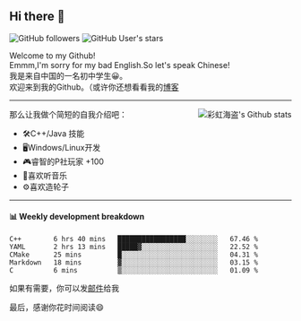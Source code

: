 ## Hi there 👋

![GitHub followers](https://img.shields.io/github/followers/mingmoe?style=social)
![GitHub User's stars](https://img.shields.io/github/stars/GOSCPS?style=social)

Welcome to my Github!  
Emmm,I'm sorry for my bad English.So let's speak Chinese!  
我是来自中国的一名初中学生😀。  
欢迎来到我的Github。（或许你还想看看我的[博客](https://blog.kawayi.moe/)
<hr>

<div align="right"><img alt="彩虹海盗's Github stats" align="right" src="https://github-readme-stats.vercel.app/api?username=mingmoe"/></div>

那么让我做个简短的自我介绍吧：  
+ 🛠️C++/Java 技能  
+ 🖥️Windows/Linux开发  
+ 🎮睿智的P社玩家 +100  
+ 🎵喜欢听音乐  
+ ⚙️喜欢造轮子
<hr>

#### 📊 Weekly development breakdown
<!--START_SECTION:waka-->
```text
C++        6 hrs 40 mins   █████████████████░░░░░░░░   67.46 % 
YAML       2 hrs 13 mins   █████▓░░░░░░░░░░░░░░░░░░░   22.52 % 
CMake      25 mins         █░░░░░░░░░░░░░░░░░░░░░░░░   04.31 % 
Markdown   18 mins         ▓░░░░░░░░░░░░░░░░░░░░░░░░   03.15 % 
C          6 mins          ▒░░░░░░░░░░░░░░░░░░░░░░░░   01.09 % 
```
<!--END_SECTION:waka-->

如果有需要，你可以发[邮件](mailto:me@kawayi.moe)给我

最后，感谢你花时间阅读😄

